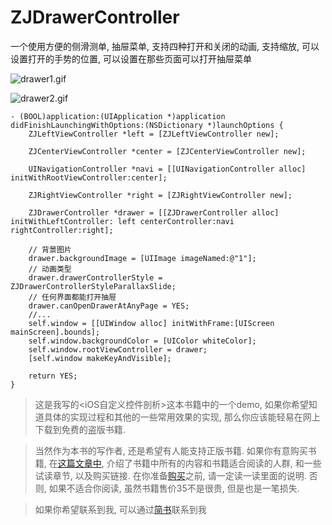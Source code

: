 # ZJDrawerController

一个使用方便的侧滑测单, 抽屉菜单, 支持四种打开和关闭的动画, 支持缩放, 可以设置打开的手势的位置, 可以设置在那些页面可以打开抽屉菜单

![drawer1.gif](http://upload-images.jianshu.io/upload_images/1271831-6766ab3ea92d787c.gif?imageMogr2/auto-orient/strip)


![drawer2.gif](http://upload-images.jianshu.io/upload_images/1271831-cab8b7bafe5dd255.gif?imageMogr2/auto-orient/strip)


```
- (BOOL)application:(UIApplication *)application didFinishLaunchingWithOptions:(NSDictionary *)launchOptions {
    ZJLeftViewController *left = [ZJLeftViewController new];
    
    ZJCenterViewController *center = [ZJCenterViewController new];
    
    UINavigationController *navi = [[UINavigationController alloc] initWithRootViewController:center];
    
    ZJRightViewController *right = [ZJRightViewController new];
    
    ZJDrawerController *drawer = [[ZJDrawerController alloc] initWithLeftController: left centerController:navi rightController:right];
    
    // 背景图片
    drawer.backgroundImage = [UIImage imageNamed:@"1"];
    // 动画类型
    drawer.drawerControllerStyle = ZJDrawerControllerStyleParallaxSlide;
    // 任何界面都能打开抽屉
    drawer.canOpenDrawerAtAnyPage = YES;
    //...
    self.window = [[UIWindow alloc] initWithFrame:[UIScreen mainScreen].bounds];
    self.window.backgroundColor = [UIColor whiteColor];
    self.window.rootViewController = drawer;
    [self.window makeKeyAndVisible];
    
    return YES;
}
```

> 这是我写的<iOS自定义控件剖析>这本书籍中的一个demo, 如果你希望知道具体的实现过程和其他的一些常用效果的实现, 那么你应该能轻易在网上下载到免费的盗版书籍. 

> 当然作为本书的写作者, 还是希望有人能支持正版书籍. 如果你有意购买书籍, 在[这篇文章中](http://www.jianshu.com/p/510500f3aebd), 介绍了书籍中所有的内容和书籍适合阅读的人群, 和一些试读章节, 以及购买链接. 在你准备[购买](http://www.qingdan.us/product/13)之前, 请一定读一读里面的说明. 否则, 如果不适合你阅读, 虽然书籍售价35不是很贵, 但是也是一笔损失.


> 如果你希望联系到我, 可以通过[简书](http://www.jianshu.com/users/fb31a3d1ec30/latest_articles)联系到我

